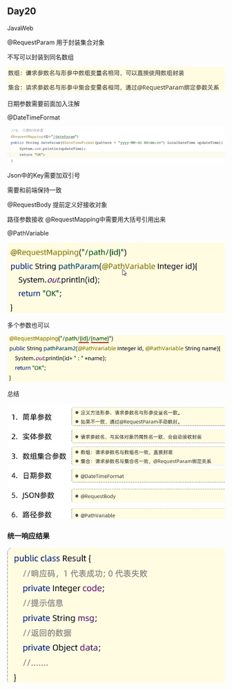 ## Day20

JavaWeb

@RequestParam 用于封装集合对象

不写可以封装到同名数组

![RequestParam2](img/RequestParam2.png)

日期参数需要前面加入注解

@DateTimeFormat

![spring日期接收](img/spring日期接收.png)

Json中的Key需要加双引号

需要和前端保持一致

@RequestBody 提前定义好接收对象

路径参数接收 @RequestMapping中需要用大括号引用出来

@PathVariable

![SpringBoot参数接收3](img/SpringBoot参数接收3.png)

多个参数也可以

![SpringBoot参数接收4](img/SpringBoot参数接收4.png)

总结

![SpringBoot参数接收总结](img/SpringBoot参数接收总结.png)

### 统一响应结果

![统一响应结果](img/统一响应结果.png)